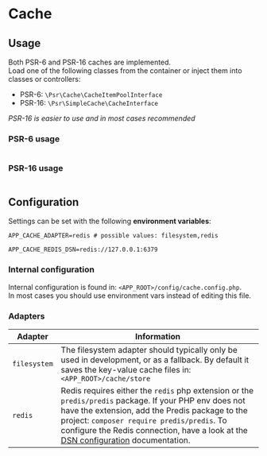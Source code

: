 Cache
=====



## Usage

Both PSR-6 and PSR-16 caches are implemented.  
Load one of the following classes from the container or inject them into classes or controllers:
- PSR-6: `\Psr\Cache\CacheItemPoolInterface`
- PSR-16: `\Psr\SimpleCache\CacheInterface`

*PSR-16 is easier to use and in most cases recommended*

### PSR-6 usage
```

```

### PSR-16 usage
```

```

## Configuration

Settings can be set with the following **environment variables**:
```shell
APP_CACHE_ADAPTER=redis # possible values: filesystem,redis

APP_CACHE_REDIS_DSN=redis://127.0.0.1:6379
```

### Internal configuration

Internal configuration is found in: `<APP_ROOT>/config/cache.config.php`.  
In most cases you should use environment vars instead of editing this file.

### Adapters

| Adapter         | Information |
|-----------------|-------------|
| `filesystem`    | The filesystem adapter should typically only be used in development, or as a fallback. By default it saves the key-value cache files in: `<APP_ROOT>/cache/store`
| `redis`         | Redis requires either the `redis` php extension or the `predis/predis` package. If your PHP env does not have the extension, add the Predis package to the project: `composer require predis/predis`. To configure the Redis connection, have a look at the [DSN configuration](https://symfony.com/doc/current/components/cache/adapters/redis_adapter.html#configure-the-connection) documentation.
